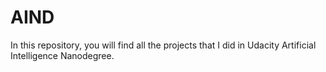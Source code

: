 # AIND
In this repository, you will find all the projects that I did in  Udacity Artificial Intelligence Nanodegree.
